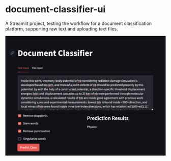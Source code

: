 # document-classifier-ui

A Streamlit project, testing the workflow for a document classification platform, supporting raw text and uploading text files.

![example.png](example.png)